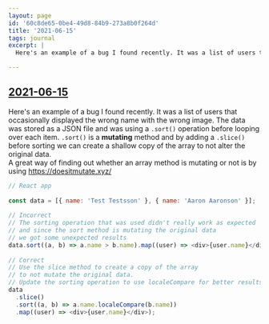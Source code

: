 ```yaml
---
layout: page
id: '60c8de65-0be4-49d8-84b9-273a8b0f264d'
title: '2021-06-15'
tags: journal
excerpt: |
  Here's an example of a bug I found recently. It was a list of users that occasionally displayed the wrong name with the wrong image. The data was stored as a JSON file and was using a .sort() operation before looping over each item. .sort() is a mutating method and by adding a .slice() before sorting we can create a shallow copy of the array to not alter the original data.

---
```

  
<h2 class="text-3xl font-semibold mb-4"><a class="rounded-sm focus:outline-none focus:ring-2 focus:ring-offset-2 dark:focus:ring-offset-gray-900 dark:focus:ring-pink-400 focus:ring-pink-700" href="/journals/2021-06-15">2021-06-15</a></h2>

<div class="space-y-3">
<div class="element-block ml-0"><div class="flex-1">Here's an example of a bug I found recently. It was a list of users that occasionally displayed the wrong name with the wrong image. The data was stored as a JSON file and was using a <code>.sort()</code> operation before looping over each item. <code>.sort()</code> is a <strong class="text-rose-600 dark:text-rose-400">mutating</strong> method and by adding a <code>.slice()</code> before sorting we can create a shallow copy of the array to not alter the original data.</div></div>

<div class="element-block ml-4"><div class="flex-1">A great way of finding out whether an array method is mutating or not is by using <a class="text-indigo-600 dark:text-indigo-400 rounded-sm focus:outline-none focus:ring-2 focus:ring-offset-2 dark:focus:ring-offset-gray-900 dark:focus:ring-pink-400 focus:ring-pink-700" href="https://doesitmutate.xyz/" target="_blank" rel="noopener noreferrer">https://doesitmutate.xyz/</a></div></div>

<div class="element-block ml-4"><div class="flex-1">

```js
// React app
	  
const data = [{ name: 'Test Testsson' }, { name: 'Aaron Aaronson' }];
	  
// Incorrect
// The sorting operation that was used didn't really work as expected
// and since the sort method is mutating the original data
// we got some unexpected results
data.sort((a, b) => a.name > b.name).map((user) => <div>{user.name}</div>);
	  
// Correct
// Use the slice method to create a copy of the array
// to not mutate the original data.
// Update the sorting operation to use localeCompare for better results
data
  .slice()
  .sort((a, b) => a.name.localeCompare(b.name))
  .map((user) => <div>{user.name}</div>);
```

</div></div>


</div>


